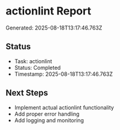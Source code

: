 # actionlint Report

Generated: 2025-08-18T13:17:46.763Z

## Status
- Task: actionlint
- Status: Completed
- Timestamp: 2025-08-18T13:17:46.763Z

## Next Steps
- Implement actual actionlint functionality
- Add proper error handling
- Add logging and monitoring
